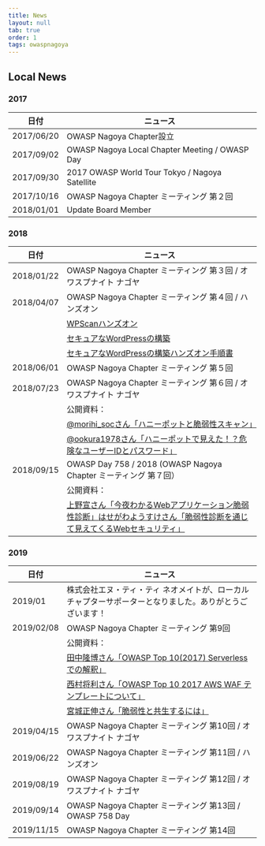 ```yaml
---
title: News
layout: null
tab: true
order: 1
tags: owaspnagoya
---
```


## Local News

### 2017
|日付|ニュース|
|---|---|
|2017/06/20|OWASP Nagoya Chapter設立|
|2017/09/02|OWASP Nagoya Local Chapter Meeting / OWASP Day|
|2017/09/30|2017 OWASP World Tour Tokyo / Nagoya Satellite|
|2017/10/16|OWASP Nagoya Chapter ミーティング 第２回|
|2018/01/01|Update Board Member|

### 2018
|日付|ニュース|
|---|---|
|2018/01/22|OWASP Nagoya Chapter ミーティング 第３回 / オワスプナイト ナゴヤ|
|2018/04/07|OWASP Nagoya Chapter ミーティング 第４回 / ハンズオン|
| | [WPScanハンズオン](https://www.slideshare.net/owaspnagoya/wpscanwordpress)|
| | [セキュアなWordPressの構築](https://www.slideshare.net/owaspnagoya/owasp-wordpress-wordpress)|
| | [セキュアなWordPressの構築ハンズオン手順書](https://www.slideshare.net/owaspnagoya/owasp-wordpress-wordpress-95391444)|
|2018/06/01|OWASP Nagoya Chapter ミーティング 第５回|
|2018/07/23|OWASP Nagoya Chapter ミーティング 第６回 / オワスプナイト ナゴヤ|
| |  公開資料：|
| | [@morihi_socさん「ハニーポットと脆弱性スキャン」](https://speakerdeck.com/morihi_soc/hanipotutotocui-ruo-xing-sukiyan)|
| | [@ookura1978さん「ハニーポットで見えた！？危険なユーザーIDとパスワード」](https://speakerdeck.com/okura/owasupunaitonagoya-number-2-ltzi-liao)|
|2018/09/15|OWASP Day 758 / 2018 (OWASP Nagoya Chapter ミーティング 第７回）|
| |公開資料：|
| | [上野宣さん「今夜わかるWebアプリケーション脆弱性診断」](https://www.slideshare.net/uenosen/web-owasp-day-758-2018-114646917)[はせがわようすけさん「脆弱性診断を通じて見えてくるWebセキュリティ」](https://speakerdeck.com/hasegawayosuke/cui-ruo-xing-zhen-duan-wotong-zitejian-etekuruwebsekiyuritei)

### 2019
|日付|ニュース|
|---|---|
|2019/01|株式会社エヌ・ティ・ティ ネオメイトが、ローカルチャプターサポーターとなりました。ありがとうございます！||2019/02/02|MINI Hardening & OWASP 名古屋|
|2019/02/08|OWASP Nagoya Chapter ミーティング 第9回
| | 公開資料：|
| |  [田中隆博さん「OWASP Top 10(2017) Serverlessでの解釈」](https://www.slideshare.net/TakahiroTanaka/owasp-top-10-serverless)|
| | [西村将利さん「OWASP Top 10 2017 AWS WAF テンプレートについて」](https://www.slideshare.net/owaspnagoya/owasp-top10-2017-aws-waf-20190208)|
| | [宮城正伸さん「脆弱性と共生するには」](https://www.slideshare.net/owaspnagoya/20190208vulnstudy)|
|2019/04/15|OWASP Nagoya Chapter ミーティング 第10回 / オワスプナイト ナゴヤ|
|2019/06/22|OWASP Nagoya Chapter ミーティング 第11回 / ハンズオン|
|2019/08/19|OWASP Nagoya Chapter ミーティング 第12回 / オワスプナイト ナゴヤ|
|2019/09/14|OWASP Nagoya Chapter ミーティング 第13回 / OWASP 758 Day|
|2019/11/15|OWASP Nagoya Chapter ミーティング 第14回|

